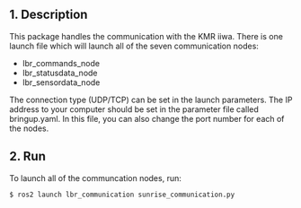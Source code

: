 ## 1. Description

This package handles the communication with the KMR iiwa. 
There is one launch file which will launch all of the seven communication nodes: 
- lbr_commands_node
- lbr_statusdata_node
- lbr_sensordata_node

The connection type (UDP/TCP) can be set in the launch parameters. 
The IP address to your computer should be set in the parameter file called bringup.yaml. 
In this file, you can also change the port number for each of the nodes. 


## 2. Run
To launch all of the communcation nodes, run: 
```
$ ros2 launch lbr_communication sunrise_communication.py 
```
